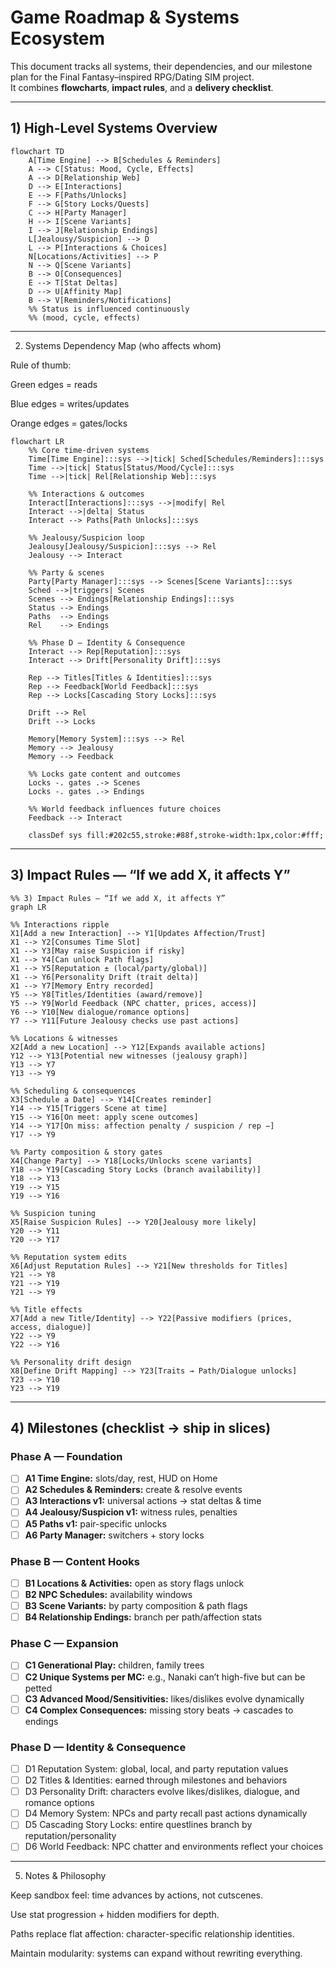 # Game Roadmap & Systems Ecosystem

This document tracks all systems, their dependencies, and our milestone plan for the Final Fantasy–inspired RPG/Dating SIM project.  
It combines **flowcharts**, **impact rules**, and a **delivery checklist**.

---

## 1) High-Level Systems Overview
```mermaid
flowchart TD
    A[Time Engine] --> B[Schedules & Reminders]
    A --> C[Status: Mood, Cycle, Effects]
    A --> D[Relationship Web]
    D --> E[Interactions]
    E --> F[Paths/Unlocks]
    F --> G[Story Locks/Quests]
    C --> H[Party Manager]
    H --> I[Scene Variants]
    I --> J[Relationship Endings]
    L[Jealousy/Suspicion] --> D
    L --> P[Interactions & Choices]
    N[Locations/Activities] --> P
    N --> Q[Scene Variants]
    B --> O[Consequences]
    E --> T[Stat Deltas]
    D --> U[Affinity Map]
    B --> V[Reminders/Notifications]
    %% Status is influenced continuously
    %% (mood, cycle, effects)
```

---

2) Systems Dependency Map (who affects whom)

Rule of thumb:

Green edges = reads

Blue edges = writes/updates

Orange edges = gates/locks

```mermaid
flowchart LR
    %% Core time-driven systems
    Time[Time Engine]:::sys -->|tick| Sched[Schedules/Reminders]:::sys
    Time -->|tick| Status[Status/Mood/Cycle]:::sys
    Time -->|tick| Rel[Relationship Web]:::sys

    %% Interactions & outcomes
    Interact[Interactions]:::sys -->|modify| Rel
    Interact -->|delta| Status
    Interact --> Paths[Path Unlocks]:::sys

    %% Jealousy/Suspicion loop
    Jealousy[Jealousy/Suspicion]:::sys --> Rel
    Jealousy --> Interact

    %% Party & scenes
    Party[Party Manager]:::sys --> Scenes[Scene Variants]:::sys
    Sched -->|triggers| Scenes
    Scenes --> Endings[Relationship Endings]:::sys
    Status --> Endings
    Paths  --> Endings
    Rel    --> Endings

    %% Phase D — Identity & Consequence
    Interact --> Rep[Reputation]:::sys
    Interact --> Drift[Personality Drift]:::sys

    Rep --> Titles[Titles & Identities]:::sys
    Rep --> Feedback[World Feedback]:::sys
    Rep --> Locks[Cascading Story Locks]:::sys

    Drift --> Rel
    Drift --> Locks

    Memory[Memory System]:::sys --> Rel
    Memory --> Jealousy
    Memory --> Feedback

    %% Locks gate content and outcomes
    Locks -. gates .-> Scenes
    Locks -. gates .-> Endings

    %% World feedback influences future choices
    Feedback --> Interact

    classDef sys fill:#202c55,stroke:#88f,stroke-width:1px,color:#fff;
```

---

## 3) Impact Rules — “If we add X, it affects Y”

```mermaid
%% 3) Impact Rules — “If we add X, it affects Y”
graph LR

%% Interactions ripple
X1[Add a new Interaction] --> Y1[Updates Affection/Trust]
X1 --> Y2[Consumes Time Slot]
X1 --> Y3[May raise Suspicion if risky]
X1 --> Y4[Can unlock Path flags]
X1 --> Y5[Reputation ± (local/party/global)]
X1 --> Y6[Personality Drift (trait delta)]
X1 --> Y7[Memory Entry recorded]
Y5 --> Y8[Titles/Identities (award/remove)]
Y5 --> Y9[World Feedback (NPC chatter, prices, access)]
Y6 --> Y10[New dialogue/romance options]
Y7 --> Y11[Future Jealousy checks use past actions]

%% Locations & witnesses
X2[Add a new Location] --> Y12[Expands available actions]
Y12 --> Y13[Potential new witnesses (jealousy graph)]
Y13 --> Y7
Y13 --> Y9

%% Scheduling & consequences
X3[Schedule a Date] --> Y14[Creates reminder]
Y14 --> Y15[Triggers Scene at time]
Y15 --> Y16[On meet: apply scene outcomes]
Y14 --> Y17[On miss: affection penalty / suspicion / rep −]
Y17 --> Y9

%% Party composition & story gates
X4[Change Party] --> Y18[Locks/Unlocks scene variants]
Y18 --> Y19[Cascading Story Locks (branch availability)]
Y18 --> Y13
Y19 --> Y15
Y19 --> Y16

%% Suspicion tuning
X5[Raise Suspicion Rules] --> Y20[Jealousy more likely]
Y20 --> Y11
Y20 --> Y17

%% Reputation system edits
X6[Adjust Reputation Rules] --> Y21[New thresholds for Titles]
Y21 --> Y8
Y21 --> Y19
Y21 --> Y9

%% Title effects
X7[Add a new Title/Identity] --> Y22[Passive modifiers (prices, access, dialogue)]
Y22 --> Y9
Y22 --> Y16

%% Personality drift design
X8[Define Drift Mapping] --> Y23[Traits → Path/Dialogue unlocks]
Y23 --> Y10
Y23 --> Y19
```

---

## 4) Milestones (checklist → ship in slices)

### Phase A — Foundation
- [ ] **A1 Time Engine:** slots/day, rest, HUD on Home
- [ ] **A2 Schedules & Reminders:** create & resolve events
- [ ] **A3 Interactions v1:** universal actions → stat deltas & time
- [ ] **A4 Jealousy/Suspicion v1:** witness rules, penalties
- [ ] **A5 Paths v1:** pair-specific unlocks
- [ ] **A6 Party Manager:** switchers + story locks

### Phase B — Content Hooks
- [ ] **B1 Locations & Activities:** open as story flags unlock
- [ ] **B2 NPC Schedules:** availability windows
- [ ] **B3 Scene Variants:** by party composition & path flags
- [ ] **B4 Relationship Endings:** branch per path/affection stats

### Phase C — Expansion
- [ ] **C1 Generational Play:** children, family trees
- [ ] **C2 Unique Systems per MC:** e.g., Nanaki can’t high-five but can be petted
- [ ] **C3 Advanced Mood/Sensitivities:** likes/dislikes evolve dynamically
- [ ] **C4 Complex Consequences:** missing story beats → cascades to endings

### Phase D — Identity & Consequence
- [ ] D1 Reputation System: global, local, and party reputation values
- [ ] D2 Titles & Identities: earned through milestones and behaviors
- [ ] D3 Personality Drift: characters evolve likes/dislikes, dialogue, and romance options
- [ ] D4 Memory System: NPCs and party recall past actions dynamically
- [ ] D5 Cascading Story Locks: entire questlines branch by reputation/personality
- [ ] D6 World Feedback: NPC chatter and environments reflect your choices

---

5) Notes & Philosophy

Keep sandbox feel: time advances by actions, not cutscenes.

Use stat progression + hidden modifiers for depth.

Paths replace flat affection: character-specific relationship identities.

Maintain modularity: systems can expand without rewriting everything.
